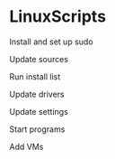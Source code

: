 # LinuxScripts

Install and set up sudo

Update sources

Run install list

Update drivers

Update settings

Start programs

Add VMs
